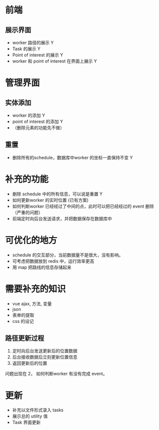 # 前端
## 展示界面
- worker 路径的展示 Y
- Task 的展示 Y
- Point of interest 的展示 Y
- worker 和 point of interest 在界面上展示 Y

# 管理界面
## 实体添加 
- worker 的添加  Y
- point of interest 的添加 Y
- （删除元素的功能先不做）

## 重置
- 删除所有的schedule，数据库中worker 的坐标一直保持不变 Y


# 补充的功能
- 删除 schedule 中的所有信息，可以说是重置 Y
- 如何更新worker 的实时位置 (已有方案)
- 如何判断worker 已经经过了中间的点，此时可以把已经经过的 event 删除 （严重的问题）
- 前端定时向后台发送请求，并把数据保存在数据库中

# 可优化的地方
- schedule 的交互部分，当前数据量不是很大，没有影响。
- 可考虑把数据放到 redis 中，运行效率更高
- 用 map 把路线的信息存储起来


# 需要补充的知识
- vue ajax, 方法, 变量
- json
- 表单的提取
- css 的设记


## 路径更新过程
1. 定时向后台发送更新后的位置数据
2. 后台接收数据后立刻更新位置信息
3. 返回更新后的位置

问题出现在 2， 如何判断worker 有没有完成 event。
 
 
 # 更新
 - 补充以文件形式录入 tasks
 - 展示总的 utility 值
 - Task 界面更新


